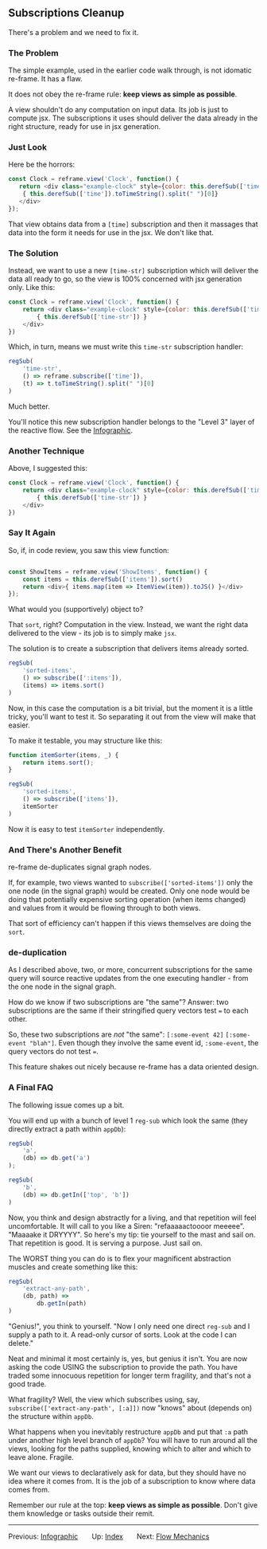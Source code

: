 ## Subscriptions Cleanup 

There's a problem and we need to fix it. 


### The Problem 

The simple example, used in the earlier code walk through, is not idomatic re-frame. It has a flaw. 

It does not obey the re-frame rule:  **keep views as simple as possible**.
 
A view shouldn't do any computation on input data. Its job is just to compute jsx.
The subscriptions it uses should deliver the data already in the right 
structure, ready for use in jsx generation.

### Just Look 

Here be the horrors: 
```javascript
const Clock = reframe.view('Clock', function() {
   return <div class="example-clock" style={color: this.derefSub(['time-color'])}>
    { this.derefSub(['time']).toTimeString().split(" ")[0]}
   </div> 
});
```

That view obtains data from a `[time]` subscription and then it 
massages that data into the form it needs for use in the jsx.  We don't like that. 

### The Solution

Instead, we want to use a new `[time-str]` subscription which will deliver the data all ready to go, so 
the view is 100% concerned with jsx generation only. Like this:

```javascript
const Clock = reframe.view('Clock', function() {
    return <div class="example-clock" style={color: this.derefSub(['time-color'])}>
        { this.derefSub(['time-str']) }
    </div>
})
```

Which, in turn, means we must write this `time-str` subscription handler:
```javascript
regSub(
    'time-str',
    () => reframe.subscribe(['time']),
    (t) => t.toTimeString().split(" ")[0]
)
```

Much better. 

You'll notice this new subscription handler belongs to the "Level 3" 
layer of the reactive flow.  See the [Infographic](SubscriptionInfographic.md).

### Another Technique

Above, I suggested this:
```javascript
const Clock = reframe.view('Clock', function() {
    return <div class="example-clock" style={color: this.derefSub(['time-color'])}>
        { this.derefSub(['time-str']) }
    </div>
})
```
<!--
But that may offend your aesthetics. Too much noise with those `@`? 

To clean this up, we can define a new `listen` function: 
```clj
(defn listen 
  [query-v]
  @(rf/subscribe query-v))
```

And then rewrite: 
```clj
(defn clock
  []
  [:div.example-clock
   {:style {:color (listen [:time-color])}}
   (listen [:time-str])])
```
So, at the cost of writing your own function, `listen`, the code is now less noisy 
AND there's less chance of us forgetting an `@` (which can lead to odd problems).
-->
### Say It Again
So, if, in code review, you saw this view function:
```javascript

const ShowItems = reframe.view('ShowItems', function() {
    const items = this.derefSub(['items']).sort()
    return <div>{ items.map(item => ItemView(item)).toJS() }</div>
});
```
What would you (supportively) object to?

That `sort`, right?  Computation in the view. Instead, we want the right data 
delivered to the view - its job is to simply make `jsx`. 

The solution is to create a subscription that delivers items already sorted. 
```javascript
regSub(
    'sorted-items',
    () => subscribe([':items']),
    (items) => items.sort()
)
```

Now, in this case the computation is a bit trivial, but the moment it is
a little tricky, you'll want to test it.  So separating it out from the 
view will make that easier. 

To make it testable, you may structure like this:
```javascript
function itemSorter(items, _) {
    return items.sort();
}

regSub(
    'sorted-items',
    () => subscribe(['items']),
    itemSorter
)
```

Now it is easy to test `itemSorter` independently.  

### And There's Another Benefit

re-frame de-duplicates signal graph nodes.  

If, for example, two views wanted to `subscribe(['sorted-items'])` only the one node 
(in the signal graph) would be created.  Only one node would be doing that 
potentially expensive sorting operation (when items changed) and values from 
it would be flowing through to both views.

That sort of efficiency can't happen if this views themselves are doing the `sort`. 

 
### de-duplication

As I described above, two, or more, concurrent subscriptions for the same query will source 
reactive updates from the one executing handler - from the one node in the signal graph.

<!--
How do we know if two subscriptions are "the same"?  Answer: two subscriptions
are the same if their query vectors test `=` to each other.
-->
How do we know if two subscriptions are "the same"?  Answer: two subscriptions
are the same if their stringified query vectors test `=` to each other.

So, these two subscriptions are *not* "the same":  `[:some-event 42]`  `[:some-event "blah"]`. Even
though they involve the same event id, `:some-event`, the query vectors do not test `=`.

This feature shakes out nicely because re-frame has a data oriented design. 

### A Final FAQ

The following issue comes up a bit.

You will end up with a bunch of level 1 `reg-sub` which
look the same (they directly extract a path within `appDb`):
```javascript
regSub(
    'a',
    (db) => db.get('a')
);
```

```javascript
regSub(
    'b',
    (db) => db.getIn(['top', 'b'])
)
```
 
Now, you think and design abstractly for a living, and that repetition will feel uncomfortable. It will
call to you like a Siren: "refaaaaactoooor meeeee". "Maaaake it DRYYYY".
So here's my tip:  tie yourself to the mast and sail on. That repetition is good. It is serving a purpose.
Just sail on.

The WORST thing you can do is to flex your magnificent abstraction muscles 
and create something like this:
```javascript
regSub(
    'extract-any-path',
    (db, path) => 
        db.getIn(path)
)
```

"Genius!", you think to yourself.  "Now I only need one direct `reg-sub` and I supply a path to it. 
A read-only cursor of sorts.  Look at the code I can delete."
 
Neat and minimal it most certainly is, yes, but genius it isn't. You are now asking the 
code USING the subscription to provide the path.  You have traded some innocuous 
repetition for longer term fragility, and that's not a good trade.

What fragility? Well, the view which subscribes using, say, `subscribe(['extract-any-path', [:a]])` 
now "knows" about (depends on) the structure within `appDb`.

What happens when you inevitably restructure `appDb` and put that `:a` path under
another high level branch of `appDb`?  You will have to run around all the views,
looking for the paths supplied, knowing which to alter and which to leave alone. 
Fragile. 

We want our views to declaratively ask for data, but they should have 
no idea where it comes from. It is the job of a subscription to know where data comes from. 

Remember our rule at the top:  **keep views as simple as possible**. 
Don't give them knowledge or tasks outside their remit.


*** 

Previous:  [Infographic](SubscriptionInfographic.md)&nbsp;&nbsp;&nbsp;&nbsp;&nbsp;&nbsp;
Up:        [Index](README.md)&nbsp;&nbsp;&nbsp;&nbsp;&nbsp;&nbsp;
Next:      [Flow Mechanics](SubscriptionFlow.md) &nbsp;&nbsp;&nbsp;&nbsp;&nbsp;&nbsp;


<!-- START doctoc generated TOC please keep comment here to allow auto update -->
<!-- DON'T EDIT THIS SECTION, INSTEAD RE-RUN doctoc TO UPDATE -->
<!-- END doctoc generated TOC please keep comment here to allow auto update -->
